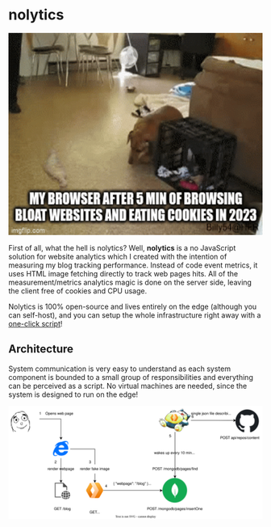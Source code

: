 # nolytics

<p align="center">
  <img width="100%" height="400" alt="fat doggo representing browsers in 2023" src="https://raw.githubusercontent.com/nolytics/.github/master/fat_doggo_after_ingesting_browser_cookies.gif">
</p

First of all, what the hell is nolytics? Well, **nolytics** is a no JavaScript solution for website analytics which I created with the intention of measuring my blog tracking performance. Instead of code event metrics, it uses HTML image fetching directly to track web pages hits. All of the measurement/metrics analytics magic is done on the server side, leaving the client free of cookies and CPU usage.

Nolytics is 100% open-source and lives entirely on the edge (although you can self-host), and you can setup the whole infrastructure right away with a [one-click script](https://github.com/nolytics/setup)!

## Architecture

System communication is very easy to understand as each system component is bounded to a small group of responsibilities and everything can be perceived as a script. No virtual machines are needed, since the system is designed to run on the edge!

![nolytics system communication diagram](https://raw.githubusercontent.com/nolytics/spec/master/src/system_communication.drawio.svg)
